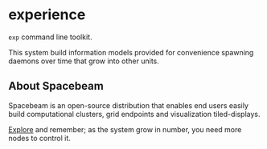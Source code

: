 # experience

`exp` command line toolkit.

This system build information models provided for convenience spawning daemons over time that grow into other units.

## About Spacebeam
Spacebeam is an open-source distribution that enables end users easily build computational clusters, grid endpoints and visualization tiled-displays.

[Explore](https://github.com/spacebeam) and remember; as the system grow in number, you need more nodes to control it.
